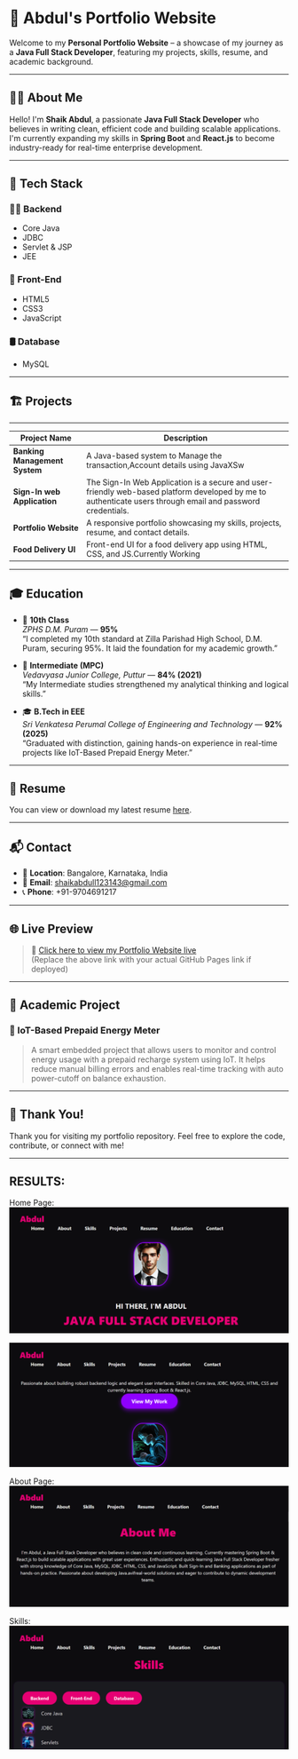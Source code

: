 # 💼 Abdul's Portfolio Website

Welcome to my **Personal Portfolio Website** – a showcase of my journey as a **Java Full Stack Developer**, featuring my projects, skills, resume, and academic background.

---

## 🧑‍💻 About Me

Hello! I'm **Shaik Abdul**, a passionate **Java Full Stack Developer** who believes in writing clean, efficient code and building scalable applications. I'm currently expanding my skills in **Spring Boot** and **React.js** to become industry-ready for real-time enterprise development.

---

## 🚀 Tech Stack

### 👨‍💻 Backend
- Core Java
- JDBC
- Servlet & JSP
- JEE

### 🎨 Front-End
- HTML5
- CSS3
- JavaScript

### 🛢️ Database
- MySQL

---

## 🏗️ Projects
------------------------------------------------------------------------------------------------------------------------------------------------------------------
|   Project Name                 | Description 
|--------------------------------|------------------------------------------------------------------------------------------------------------------------------
| **Banking Management System**  | A Java-based system to Manage the transaction,Account details using JavaXSw 
| **Sign-In web Application**    | The Sign-In Web Application is a secure and user-friendly web-based platform developed by me to authenticate users through email and password credentials. 
| **Portfolio Website**          | A responsive portfolio showcasing my skills, projects, resume, and contact details. 
| **Food Delivery UI**           | Front-end UI for a food delivery app using HTML, CSS, and JS.Currently Working
-----------------------------------------------------------------------------------------------------------------------------------------------------------------

## 🎓 Education

- 🏫 **10th Class**  
  _ZPHS D.M. Puram_ — **95%**  
  “I completed my 10th standard at Zilla Parishad High School, D.M. Puram, securing 95%. It laid the foundation for my academic growth.”

- 🏫 **Intermediate (MPC)**  
  _Vedavyasa Junior College, Puttur_ — **84% (2021)**  
  “My Intermediate studies strengthened my analytical thinking and logical skills.”

- 🎓 **B.Tech in EEE**  
  _Sri Venkatesa Perumal College of Engineering and Technology_ — **92% (2025)**  
  “Graduated with distinction, gaining hands-on experience in real-time projects like IoT-Based Prepaid Energy Meter.”

---

## 📄 Resume

You can view or download my latest resume [here](./2dbfc6ae-3091-41dd-9835-cd3e0a99bc59.pdf).

---

## 📬 Contact

- 📍 **Location**: Bangalore, Karnataka, India  
- 📧 **Email**: shaikabdull123143@gmail.com  
- 📞 **Phone**: +91-9704691217  

---

## 🌐 Live Preview

> 🚀 [Click here to view my Portfolio Website live](https://abdullahjavadev.github.io/portfolio)  
(Replace the above link with your actual GitHub Pages link if deployed)

---

## 📌 Academic Project

### 🔌 IoT-Based Prepaid Energy Meter

> A smart embedded project that allows users to monitor and control energy usage with a prepaid recharge system using IoT. It helps reduce manual billing errors and enables real-time tracking with auto power-cutoff on balance exhaustion.

---

## 🏁 Thank You!

Thank you for visiting my portfolio repository. Feel free to explore the code, contribute, or connect with me!

---
## RESULTS:
Home Page:
![Portfolio Homepage](/pic1.png)

![Portfolio Homepage](/pic2.png)

About Page:
![Portfolio Aboutpage](/pic3.png)

Skills:
![Portfolio Aboutpage](/pic4.png)

